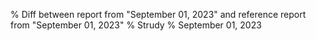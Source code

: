 % Diff between report from "September 01, 2023" and reference report from "September 01, 2023"
% Strudy
% September 01, 2023


